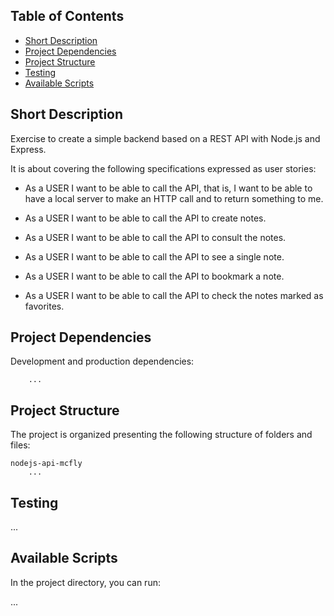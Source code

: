 ## Table of Contents

- [Short Description](#short-description)
- [Project Dependencies](#project-dependencies)
- [Project Structure](#folder-structure)
- [Testing](#testing)
- [Available Scripts](#available-scripts)


## Short Description
Exercise to create a simple backend based on a REST API with Node.js and Express.

It is about covering the following specifications expressed as user stories:

* As a USER I want to be able to call the API, that is, I want to be able to have a local server to make an HTTP call and to return something to me.

* As a USER I want to be able to call the API to create notes.

* As a USER I want to be able to call the API to consult the notes.

* As a USER I want to be able to call the API to see a single note.

* As a USER I want to be able to call the API to bookmark a note.

* As a USER I want to be able to call the API to check the notes marked as favorites.


## Project Dependencies
Development and production dependencies:

```
    ...
```


## Project Structure
The project is organized presenting the following structure of folders and files:

```
nodejs-api-mcfly
    ...
```


## Testing
...


## Available Scripts

In the project directory, you can run:

...
